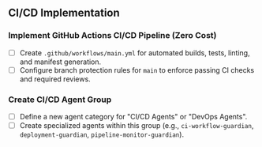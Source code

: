 ## CI/CD Implementation

### Implement GitHub Actions CI/CD Pipeline (Zero Cost)
- [ ] Create `.github/workflows/main.yml` for automated builds, tests, linting, and manifest generation.
- [ ] Configure branch protection rules for `main` to enforce passing CI checks and required reviews.

### Create CI/CD Agent Group
- [ ] Define a new agent category for "CI/CD Agents" or "DevOps Agents".
- [ ] Create specialized agents within this group (e.g., `ci-workflow-guardian`, `deployment-guardian`, `pipeline-monitor-guardian`).